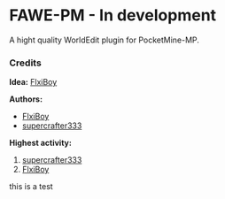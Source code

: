 # FAWE-PM - In development
A hight quality WorldEdit plugin for PocketMine-MP.


### Credits
**Idea:** [FlxiBoy](https://github.com/FlxiBoy1313)

**Authors:**
- [FlxiBoy](https://github.com/FlxiBoy1313)
- [supercrafter333](https://github.com/supercrafter333)

**Highest activity:**
1. [supercrafter333](https://github.com/supercrafter333)
2. [FlxiBoy](https://github.com/FlxiBoy1313)

this is a test
